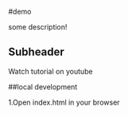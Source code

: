 #demo 

some description!

## Subheader

Watch tutorial on youtube

##local development

1.Open index.html in your browser

